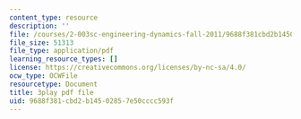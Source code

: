 ```yaml
---
content_type: resource
description: ''
file: /courses/2-003sc-engineering-dynamics-fall-2011/9688f381cbd2b14502857e50cccc593f_-QVENB3aEvY.pdf
file_size: 51313
file_type: application/pdf
learning_resource_types: []
license: https://creativecommons.org/licenses/by-nc-sa/4.0/
ocw_type: OCWFile
resourcetype: Document
title: 3play pdf file
uid: 9688f381-cbd2-b145-0285-7e50cccc593f
---
```

